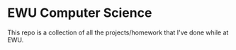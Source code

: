 # EWU Computer Science

This repo is a collection of all the projects/homework that I've done while at EWU.
